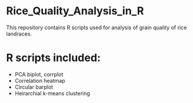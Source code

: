 # Rice_Quality_Analysis_in_R
This repository contains R scripts used for analysis of grain quality of rice landraces.
# R scripts included:
- PCA biplot, corrplot
- Correlation heatmap
- Circular barplot
- Heirarchial k-means clustering
